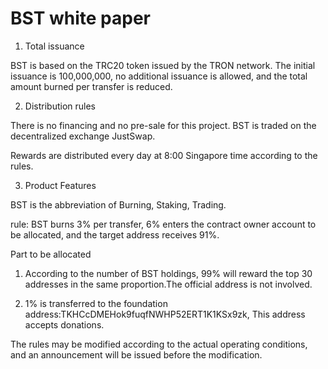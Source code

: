 BST white paper
===============

1. Total issuance

BST is based on the TRC20 token issued by the TRON network.
The initial issuance is 100,000,000, no additional issuance is allowed, and the total amount burned per transfer is reduced.

2. Distribution rules

There is no financing and no pre-sale for this project.
BST is traded on the decentralized exchange JustSwap.

Rewards are distributed every day at 8:00 Singapore time according to the rules.

3. Product Features

BST is the abbreviation of Burning, Staking, Trading.

rule:
BST burns 3% per transfer, 6% enters the contract owner account to be allocated, and the target address receives 91%.

Part to be allocated
1. According to the number of BST holdings, 99% will reward the top 30 addresses in the same proportion.The official address is not involved.

2. 1% is transferred to the foundation address:TKHCcDMEHok9fuqfNWHP52ERT1K1KSx9zk, This address accepts donations.

The rules may be modified according to the actual operating conditions, and an announcement will be issued before the modification.
